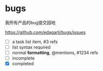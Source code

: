 # bugs
我所有产品的bug提交园地

https://github.com/edagarli/bugs/issues


- [ ] a task list item, #3 refs
- [ ] list syntax required
- [ ] normal **formatting**, @mentions, #1234 refs
- [ ] incomplete
- [x] completed
